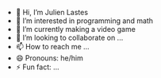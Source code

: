 - 👋 Hi, I’m Julien Lastes
- 👀 I’m interested in programming and math
- 🌱 I’m currently making a video game
- 💞️ I’m looking to collaborate on ...
- 📫 How to reach me ...
- 😄 Pronouns: he/him
- ⚡ Fun fact: ...
